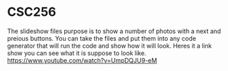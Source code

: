 # CSC256 
The slideshow files purpose is to show a number of photos with a next and preious buttons.
You can take the files and put them into any code generator that will run the code and show 
how it will look.
Heres it a link show you can see what it is suppose to look like. https://www.youtube.com/watch?v=UmpDQJU9-eM 
